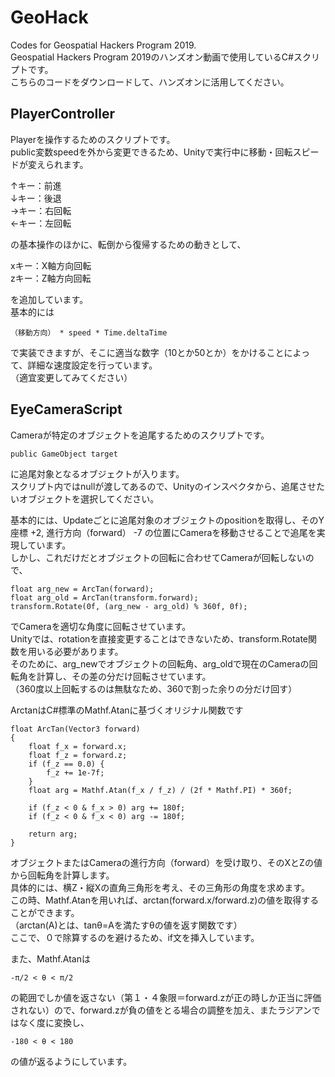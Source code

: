 # GeoHack
Codes for Geospatial Hackers Program 2019.<br>
Geospatial Hackers Program 2019のハンズオン動画で使用しているC#スクリプトです。<br>
こちらのコードをダウンロードして、ハンズオンに活用してください。

## PlayerController
Playerを操作するためのスクリプトです。<br>
public変数speedを外から変更できるため、Unityで実行中に移動・回転スピードが変えられます。

↑キー：前進<br>
↓キー：後退<br>
→キー：右回転<br>
←キー：左回転

の基本操作のほかに、転倒から復帰するための動きとして、

xキー：X軸方向回転<br>
zキー：Z軸方向回転

を追加しています。<br>
基本的には<br>
```
（移動方向） * speed * Time.deltaTime
```
で実装できますが、そこに適当な数字（10とか50とか）をかけることによって、詳細な速度設定を行っています。<br>
（適宜変更してみてください）

## EyeCameraScript
Cameraが特定のオブジェクトを追尾するためのスクリプトです。
```
public GameObject target
```
に追尾対象となるオブジェクトが入ります。<br>
スクリプト内ではnullが渡してあるので、Unityのインスペクタから、追尾させたいオブジェクトを選択してください。

基本的には、Updateごとに追尾対象のオブジェクトのpositionを取得し、そのY座標 +2, 進行方向（forward） -7 の位置にCameraを移動させることで追尾を実現しています。<br>
しかし、これだけだとオブジェクトの回転に合わせてCameraが回転しないので、
```
float arg_new = ArcTan(forward);
float arg_old = ArcTan(transform.forward);
transform.Rotate(0f, (arg_new - arg_old) % 360f, 0f);
```
でCameraを適切な角度に回転させています。<br>
Unityでは、rotationを直接変更することはできないため、transform.Rotate関数を用いる必要があります。<br>
そのために、arg_newでオブジェクトの回転角、arg_oldで現在のCameraの回転角を計算し、その差の分だけ回転させています。<br>
（360度以上回転するのは無駄なため、360で割った余りの分だけ回す）

ArctanはC#標準のMathf.Atanに基づくオリジナル関数です
```
float ArcTan(Vector3 forward)
{
    float f_x = forward.x;
    float f_z = forward.z;
    if (f_z == 0.0) {
        f_z += 1e-7f;
    }
    float arg = Mathf.Atan(f_x / f_z) / (2f * Mathf.PI) * 360f;

    if (f_z < 0 & f_x > 0) arg += 180f;
    if (f_z < 0 & f_x < 0) arg -= 180f;

    return arg;
}
```
オブジェクトまたはCameraの進行方向（forward）を受け取り、そのXとZの値から回転角を計算します。<br>
具体的には、横Z・縦Xの直角三角形を考え、その三角形の角度を求めます。<br>
この時、Mathf.Atanを用いれば、arctan(forward.x/forward.z)の値を取得することができます。<br>
（arctan(A)とは、tanθ=Aを満たすθの値を返す関数です）<br>
ここで、０で除算するのを避けるため、if文を挿入しています。

また、Mathf.Atanは
```
-π/2 < θ < π/2
```
の範囲でしか値を返さない（第１・４象限＝forward.zが正の時しか正当に評価されない）ので、forward.zが負の値をとる場合の調整を加え、またラジアンではなく度に変換し、
```
-180 < θ < 180 
```
の値が返るようにしています。
